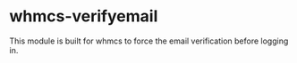 # whmcs-verifyemail
This module is built for whmcs to force the email verification before logging in.
